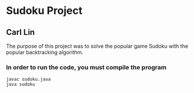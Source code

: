 # Sudoku Project
## Carl Lin
The purpose of this project was to solve the popular game Sudoku with the popular backtracking algorithm.
### In order to run the code, you must compile the program
```
javac sudoku.java
java sudoku
```
 
